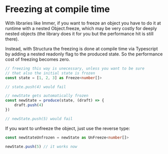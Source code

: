 # Freezing at compile time

With libraries like Immer, if you want to freeze an object you have to do it at runtime with a nested Object.freeze, which may be very costly for deeply nested objects (the library does it for you but the performance hit is still there).

Instead, with Structura the freezing is done at compile time via Typescript by adding a nested readonly flag to the produced state. So the performance cost of freezing becomes zero.

```typescript
// freezing this way is unecessary, unless you want to be sure
// that also the initial state is frozen
const state = [1, 2, 3] as Freeze<number[]>

// state.push(4) would fail

// newState gets automatically frozen
const newState = produce(state, (draft) => {
    draft.push(4)
})

// newState.push(5) would fail
```

If you want to unfreeze the object, just use the reverse type:

```typescript
const newStateUnfrozen = newState as UnFreeze<number[]> 

newState.push(5) // it works now
```